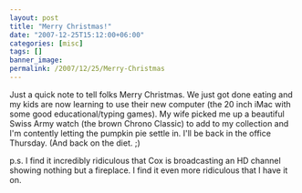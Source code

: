 ```yaml
---
layout: post
title: "Merry Christmas!"
date: "2007-12-25T15:12:00+06:00"
categories: [misc]
tags: []
banner_image: 
permalink: /2007/12/25/Merry-Christmas
---
```


Just a quick note to tell folks Merry Christmas. We just got done eating and my kids are now learning to use their new computer (the 20 inch iMac with some good educational/typing games). My wife picked me up a beautiful Swiss Army watch (the brown Chrono Classic) to add to my collection and I'm contently letting the pumpkin pie settle in. I'll be back in the office Thursday. (And back on the diet. ;)

p.s. I find it incredibly ridiculous that Cox is broadcasting an HD channel showing nothing but a fireplace. I find it even more ridiculous that I have it on.